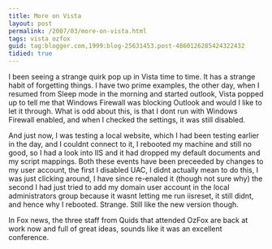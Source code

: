 ```yaml
---
title: More on Vista
layout: post
permalink: /2007/03/more-on-vista.html
tags: vista ozfox
guid: tag:blogger.com,1999:blog-25631453.post-4860126285424322432
tidied: true
---
```


I been seeing a strange quirk pop up in Vista time to time. It has a strange habit of forgetting things.
I have two prime examples, the other day, when I resumed from Sleep mode in the morning and started outlook, Vista popped up to tell me that Windows Firewall was blocking Outlook and would I like to let it through. What is odd about this, is that I dont run with Windows Firewall enabled, and when I checked the settings, it was still disabled.

<!-- more -->

And just now, I was testing a local website, which I had been testing earlier in the day, and I couldnt connect to it, I rebooted my machine and still no good, so I had a look into IIS and it had dropped my default documents and my script mappings.
Both these events have been preceeded by changes to my user account, the first I disabled UAC, I didnt actually mean to do this, I was just clicking around, I have since re-enaled it (though not sure why) the second I had just tried to add my domain user account in the local administrators group because it wasnt letting me run iisreset, it still didnt, and hence why I rebooted.
Strange.
Still like the new version though.

In Fox news, the three staff from Quids that attended OzFox are back at work now and full of great ideas, sounds like it was an excellent conference.
